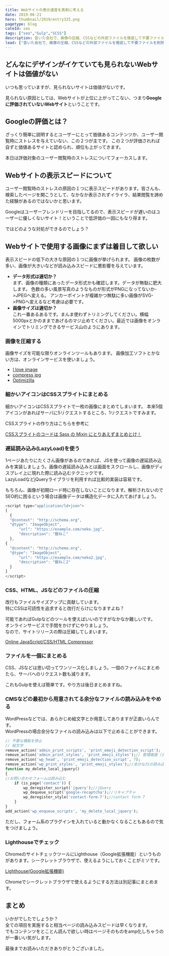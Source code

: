 ```yaml
---
title: Webサイトの表示速度を真剣に考える
date: 2019-06-21
hero: thumbnail/2019/entry325.png
pagetype: blog
cateId: seo
tags: ["seo","Gulp","SCSS"]
description: 昔いた会社で、画像の圧縮、CSSなどの外部ファイルを徹底して不要ファイルを削除して圧縮してさらにワンソース化した結果、50位から20位以内に順位が改善したことがあります。今日はWebサイトの軽量化とスピードについて真剣に考えようと思います。
lead: ["昔いた会社で、画像の圧縮、CSSなどの外部ファイルを徹底して不要ファイルを削除して圧縮してさらにワンソース化した結果、50位から20位以内に順位が改善したことがあります。","今日はWebサイトの軽量化とスピードについて真剣に考えようと思います。"]
---
```

## どんなにデザインがイケていても見られないWebサイトは価値がない
いつも思っていますが、見られないサイトは価値がないです。

見られない原因としては、Webサイトが上位に上がってこない、つまり**Googleに評価されていないWebサイト**ということです。

## Googleの評価とは？
ざっくり簡単に説明するとユーザーにとって価値あるコンテンツか、ユーザー閲覧時にストレスを与えていない、この２つが主です。
この２つが評価されれば自ずと価値あるサイトと認められ、順位も上がってきます。

本日は評価対象のユーザー閲覧時のストレスについてフォーカスします。

## Webサイトの表示スピードについて
ユーザー閲覧時のストレスの原因の１つに表示スピードがあります。皆さんも、検索したページを開こうとして、なかなか表示されずイライラ、結果閲覧を諦めた経験があるのではないかと思います。

Googleはユーザーフレンドリーを目指してるので、表示スピードが遅いのはユーザーに優しくないサイト！ということで低評価の一因にもなり得ます。

ではどのような対処ができるのでしょう？

## Webサイトで使用する画像にまずは着目して欲しい
表示スピードの低下の大きな原因の１つに画像が挙げられます。
画像の枚数が多い、画像が大きいなどが読み込みスピードに悪影響を与えています。

* **データ形式は適切か？**<br>まず、画像の種類にあったデータ形式かも確認します。データが無駄に肥大します。
色数の多い風景写真のようなものが形式がPNGになってないか->JPEGへ変える。
アンカーポイントが複雑かつ無駄に多い画像がSVG->PNGへ変えるなど考慮は必要です。
* **画像サイズは適切か？**<br>これ一番あるあるです。まんま使わずトリミングしてください。横幅5000pxとかのままであげるのマジ止めてください。最近では画像をオンラインでトリミングできるサービス山のようにあります。

### 画像を圧縮する
画像サイズを可能な限りオンラインツールもあります。
画像加工ソフトとかない方は、オンラインサービスを使いましょう。

* [I love image](https://www.iloveimg.com/ja/compress-image)
* [compress jpg](https://compressjpeg.com/ja/)
* [Optimizilla](https://imagecompressor.com/ja/)

### 細かいアイコンはCSSスプライトにまとめる
細かいアイコンはCSSスプライトで一枚の画像にまとめてしまいます。
本来5個アイコンがあればサーバに5リクエストするところ、1リクエストですみます。

CSSスプライトの作り方はこちらを参考に

[CSSスプライトのコードは Sass の Mixin にとりあえずまとめとけ！](https://ginneko-atelier.com/blogs/entory291)
### 遅延読み込み(LazyLoad)を使う
1ページあたりにたくさん画像があるのであれば、JSを使って画像の遅延読み込みを実装しましょう。画像の遅延読み込みとは画面をスクロールし、画像がディスプレイ上に現れた際に読み込むテクニックです。<br>
LazyLoadなどjQueryライブラリを利用すれば比較的実装は容易です。

もちろん、画像が初期ロード時に存在しないことになります。解析されないのでSEO的に困るという場合は画像データは構造化データに入れてあげましょう。

```js
<script type="application/ld+json">
[
  {
  "@context": "http://schema.org",
  "@type": "ImageObject",
      "url": "https://example.com/neko.jpg",
      "description": "銀ねこ"
  },
{
  "@context": "http://schema.org",
  "@type": "ImageObject",
      "url": "https://example.com/neko2.jpg",
      "description": "銀ねこ2"
  }
]
</script>

```
### CSS、HTML、JSなどのファイルの圧縮
改行もファイルサイズアップに貢献しています。<br>
特にCSSは可読性を追求すると改行だらけになりますよね？<br>

可能であればGulpなどのツールを使えばいいのですがなかなか難しいです。<br>
オンラインサービスで手間をかけずにやりましょう。<br>
なので、サイトリリースの際は圧縮してしまいます。

[Online JavaScript/CSS/HTML Compressor](http://refresh-sf.com/)

### ファイルを一個にまとめる
CSS、JSなどは思い切ってワンソース化しましょう。一個のファイルにまとめたら、サーバへのリクエスト数も減ります。

これもGulpを使えば簡単です。やり方は後日まとめますね。

### CMSなどの最初から用意されてる余分なファイルの読み込みをやめる
WordPressなどでは、あらかじめ絵文字とか用意してありますが正直いらんです。<br>
WordPressの場合余分なファイルの読み込みは以下で止めることができます。

```php
// 不要な機能を停止
// 絵文字
remove_action('admin_print_scripts', 'print_emoji_detection_script');
remove_action('admin_print_styles', 'print_emoji_styles');// 管理画面（ダッシュボード）での絵文字
remove_action('wp_head', 'print_emoji_detection_script', 7);
remove_action('wp_print_styles', 'print_emoji_styles');//余分なJSの読み込みを読み込まない
function my_delete_local_jquery()
{
//お問い合わせフォームは読み込む
    if (is_page('contact')) {
        wp_deregister_script('jquery');//jQuery
        wp_dequeue_script('google-recaptcha');//リキャプチャ
        wp_deregister_style('contact-form-7');//contact form 7
    }
}
add_action('wp_enqueue_scripts', 'my_delete_local_jquery');
```

ただし、フォーム系のプラグインを入れていると動かなくなることもあるので気をつけましょう。

### Lighthouseでチェック
ChromeのサイトチェックツールにLighthouse（Google拡張機能）というものがあります。シークレットブラウザで、使えるようにしておくことがミソです。

[Lighthouse(Google拡張機能)](https://chrome.google.com/webstore/detail/lighthouse/blipmdconlkpinefehnmjammfjpmpbjk?hl=ja)

Chromeでシークレットブラウザで使えるようにする方法は別記事にまとめます。

## まとめ
いかがでしたでしょうか？<br>
全ての項目を実施すると相当ページの読み込みスピードは早くなります。<br>
でもコンテンツをとことん読んで欲しい時はページそのものをamp化しちゃうのが一番いい気がします。

最後までお読みいただきありがとうございました。
